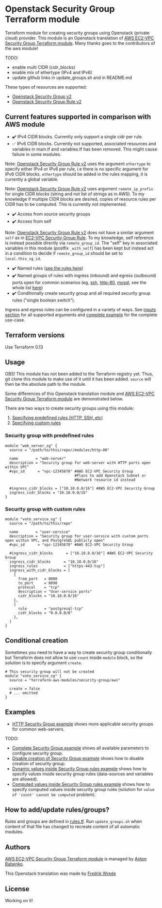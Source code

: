 # Openstack Security Group Terraform module
Terraform module for creating security groups using Openstack (private cloud) provider.
This module is an Openstack translation of [AWS EC2-VPC Security Group Terraform module](https://github.com/terraform-aws-modules/terraform-aws-security-group). Many thanks goes to the contributors of the aws module! 

TODO:
- enable multi CIDR (cidr_blocks)
- enable mix of ethertype (IPv4 and IPv6)
- update github links in update_groups.sh and in README.md

These types of resources are supported:

* [Openstack Security Group v2](https://registry.terraform.io/providers/terraform-provider-openstack/openstack/latest/docs/resources/networking_secgroup_v2)
* [Openstack Security Group Rule v2](https://registry.terraform.io/providers/terraform-provider-openstack/openstack/latest/docs/resources/networking_secgroup_rule_v2)

## Current features supported in comparison with AWS module

* :heavy_check_mark: IPv4 CIDR blocks. Currently only support a single cidr per rule.
* :white_check_mark: IPv6 CIDR blocks. Currently not supported, associated resources and variables in main.tf and variables.tf has been removed. This might cause failure in some modules. 

Note: [Openstack Security Group Rule v2](https://registry.terraform.io/providers/terraform-provider-openstack/openstack/latest/docs/resources/networking_secgroup_rule_v2) uses the argument ```ethertype``` to specify either IPv4 or IPv6 per rule, i.e there is no specific argument for IPv6 CIDR blocks. ```ethertype``` should be added in the rules mapping, it is currently a global variable. 

Note: [Openstack Security Group Rule v2](https://registry.terraform.io/providers/terraform-provider-openstack/openstack/latest/docs/resources/networking_secgroup_rule_v2) uses argument ```remote_ip_prefix``` for single CIDR blocks (string and not list of strings as in AWS). To my knowledge if multiple CIDR blocks are desired, copies of resource rules per CIDR has to be computed. This is currently not implemented.    

* :heavy_check_mark: Access from source security groups
* :heavy_check_mark: Access from self

Note: [Openstack Security Group Rule v2](https://registry.terraform.io/providers/terraform-provider-openstack/openstack/latest/docs/resources/networking_secgroup_rule_v2) does not have a similar argument ```self``` as in [EC2-VPC Security Group Rule](https://www.terraform.io/docs/providers/aws/r/security_group_rule.html). To my knowledge, self reference is instead possible directly via ```remote_group_id```. The "self" key in associated variables in this module (postfix ```_with_self```) has been kept but instead act in a condition to decide if ```remote_group_id``` should be set to ```local.this_sg_id```. 

* :heavy_check_mark: Named rules ([see the rules here](https://github.com/terraform-aws-modules/terraform-aws-security-group/blob/master/rules.tf))
* :heavy_check_mark: Named groups of rules with ingress (inbound) and egress (outbound) ports open for common scenarios (eg, [ssh](https://github.com/terraform-aws-modules/terraform-aws-security-group/tree/master/modules/ssh), [http-80](https://github.com/terraform-aws-modules/terraform-aws-security-group/tree/master/modules/http-80), [mysql](https://github.com/terraform-aws-modules/terraform-aws-security-group/tree/master/modules/mysql), see the whole list [here](https://github.com/terraform-aws-modules/terraform-aws-security-group/blob/master/modules/README.md))
* :heavy_check_mark: Conditionally create security group and all required security group rules ("single boolean switch").

Ingress and egress rules can be configured in a variety of ways. See [inputs section](#inputs) for all supported arguments and [complete example](https://github.com/terraform-aws-modules/terraform-aws-security-group/tree/master/examples/complete) for the complete use-case.


## Terraform versions

Use Terraform 0.13

## Usage

OBS! This module has not been added to the Terraform registry yet. Thus, git clone this module to make use of it until it has been added. ```source``` will then be the absolute path to the module.

Some differences of this Openstack translation module and [AWS EC2-VPC Security Group Terraform module](https://github.com/terraform-aws-modules/terraform-aws-security-group) are demonstrated below.

There are two ways to create security groups using this module:

1. [Specifying predefined rules (HTTP, SSH, etc)](https://github.com/terraform-aws-modules/terraform-aws-security-group#security-group-with-predefined-rules)
1. [Specifying custom rules](https://github.com/terraform-aws-modules/terraform-aws-security-group#security-group-with-custom-rules)

### Security group with predefined rules

```hcl
module "web_server_sg" {
  source = "/path/to/this/repo//modules/http-80"

  name        = "web-server"
  description = "Security group for web-server with HTTP ports open within VPC"
  #vpc_id      = "vpc-12345678" #AWS EC2-VPC Security Group
                                #Plans to add Openstack Subnet or 
                                #Network resource id instead

  #ingress_cidr_blocks = ["10.10.0.0/16"] #AWS EC2-VPC Security Group
  ingress_cidr_blocks = "10.10.0.0/16"
}
```

### Security group with custom rules

```hcl
module "vote_service_sg" {
  source = "/path/to/this/repo"

  name        = "user-service"
  description = "Security group for user-service with custom ports open within VPC, and PostgreSQL publicly open"
  #vpc_id      = "vpc-12345678" #AWS EC2-VPC Security Group

  #ingress_cidr_blocks      = ["10.10.0.0/16"] #AWS EC2-VPC Security Group
  ingress_cidr_blocks      = "10.10.0.0/16"
  ingress_rules            = ["https-443-tcp"]
  ingress_with_cidr_blocks = [
    {
      from_port   = 8080
      to_port     = 8090
      protocol    = "tcp"
      description = "User-service ports"
      cidr_blocks = "10.10.0.0/16"
    },
    {
      rule        = "postgresql-tcp"
      cidr_blocks = "0.0.0.0/0"
    },
  ]
}
```

## Conditional creation

Sometimes you need to have a way to create security group conditionally but Terraform does not allow to use `count` inside `module` block, so the solution is to specify argument `create`.

```hcl
# This security group will not be created
module "vote_service_sg" {
  source = "terraform-aws-modules/security-group/aws"

  create = false
  # ... omitted
}
```

## Examples

* [HTTP Security Group example](https://github.com/terraform-aws-modules/terraform-aws-security-group/tree/master/examples/http) shows more applicable security groups for common web-servers.

TODO: 

* [Complete Security Group example](https://github.com/terraform-aws-modules/terraform-aws-security-group/tree/master/examples/complete) shows all available parameters to configure security group.
* [Disable creation of Security Group example](https://github.com/terraform-aws-modules/terraform-aws-security-group/tree/master/examples/disabled) shows how to disable creation of security group.
* [Dynamic values inside Security Group rules example](https://github.com/terraform-aws-modules/terraform-aws-security-group/tree/master/examples/dynamic) shows how to specify values inside security group rules (data-sources and variables are allowed).
* [Computed values inside Security Group rules example](https://github.com/terraform-aws-modules/terraform-aws-security-group/tree/master/examples/computed) shows how to specify computed values inside security group rules (solution for `value of 'count' cannot be computed` problem).

## How to add/update rules/groups?

Rules and groups are defined in [rules.tf](https://github.com/terraform-aws-modules/terraform-aws-security-group/blob/master/rules.tf). Run `update_groups.sh` when content of that file has changed to recreate content of all automatic modules.


## Authors

[AWS EC2-VPC Security Group Terraform module](https://github.com/terraform-aws-modules/terraform-aws-security-group) is managed by [Anton Babenko](https://github.com/antonbabenko).

This Openstack translation was made by [Fredrik Wrede](https://github.com/Wrede)

## License

Working on it! 